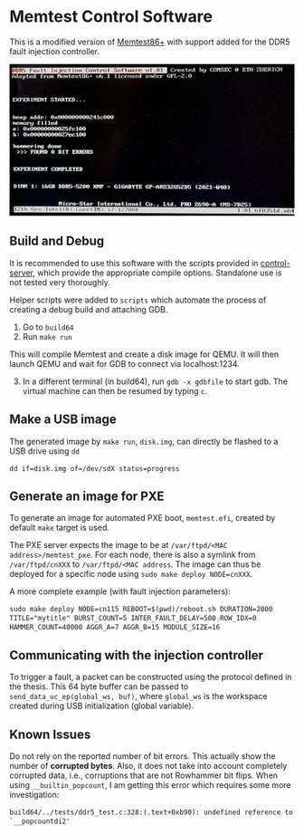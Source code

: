 # Memtest Control Software
This is a modified version of [Memtest86+](https://github.com/memtest86plus/memtest86plus) with support added for the DDR5 fault injection controller.

![Picture of Memtest](doc/memtest.jpg)

## Build and Debug
It is recommended to use this software with the scripts provided in
[control-server](https://github.com/refault-artifacts/control-server),
which provide the appropriate compile options.
Standalone use is not tested very thoroughly.

Helper scripts were added to `scripts` which automate the process
of creating a debug build and attaching GDB.

1. Go to `build64`
2. Run `make run`

This will compile Memtest and create a disk image for QEMU. It will then
launch QEMU and wait for GDB to connect via localhost:1234.

3. In a different terminal (in build64), run ```gdb -x gdbfile``` to start 
gdb. The virtual machine can then be resumed by typing ```c```.

## Make a USB image
The generated image by `make run`, `disk.img`, can directly be 
flashed to a USB drive using `dd`
~~~
dd if=disk.img of=/dev/sdX status=progress
~~~

## Generate an image for PXE
To generate an image for automated PXE boot, `memtest.efi`,
created by default `make` target is used.

The PXE server expects the image to be at
`/var/ftpd/<MAC address>/memtest_pxe`.
For each node, there is also a symlink from `/var/ftpd/cnXXX` to
`/var/ftpd/<MAC address`.
The image can thus be deployed for a specific node using
`sudo make deploy NODE=cnXXX`.

A more complete example (with fault injection parameters):
~~~
sudo make deploy NODE=cn115 REBOOT=$(pwd)/reboot.sh DURATION=2000 TITLE="mytitle" BURST_COUNT=5 INTER_FAULT_DELAY=500 ROW_IDX=0 HAMMER_COUNT=40000 AGGR_A=7 AGGR_B=15 MODULE_SIZE=16
~~~

## Communicating with the injection controller
To trigger a fault, a packet can be constructed using the protocol
defined in the thesis. 
This 64 byte buffer can be passed to `send_data_uc_ep(global_ws, buf)`,
where `global_ws` is the workspace created during USB initialization
(global variable).

## Known Issues
Do not rely on the reported number of bit errors.
This actually show the number of **corrupted bytes**. Also, it does not take
into account completely corrupted data, i.e., corruptions that are not
Rowhammer bit flips.
When using `__builtin_popcount`, I am getting this error which requires
some more investigation:
~~~
build64/../tests/ddr5_test.c:328:(.text+0xb90): undefined reference to `__popcountdi2'
~~~
